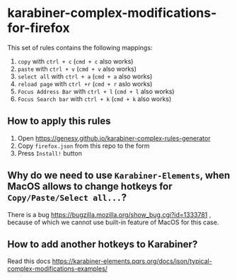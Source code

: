 # karabiner-complex-modifications-for-firefox

This set of rules contains the following mappings:
1. `copy` with `ctrl + c` (`cmd + c` also works)
2. `paste` with `ctrl + v` (`cmd + v` also works)
3. `select all` with `ctrl + a` (`cmd + a` also works)
4. `reload page` with `ctrl +r` (`cmd + r` aslo works)
5. `Focus Address Bar` with `ctrl + l` (`cmd + l` also works)
6. `Focus Search bar` with `ctrl + k` (`cmd + k` also works)

## How to apply this rules
1. Open https://genesy.github.io/karabiner-complex-rules-generator
2. Copy `firefox.json` from this repo to the form 
3. Press `Install!` button

## Why do we need to use `Karabiner-Elements`, when MacOS allows to change hotkeys for `Copy/Paste/Select all...`? 
There is a bug https://bugzilla.mozilla.org/show_bug.cgi?id=1333781 , because of which we cannot use built-in feature of MacOS for this case. 

## How to add another hotkeys to Karabiner?
Read this docs https://karabiner-elements.pqrs.org/docs/json/typical-complex-modifications-examples/
